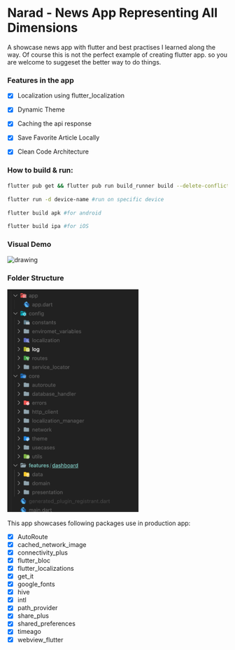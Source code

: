 # Narad - News App Representing All Dimensions

A showcase news app with flutter and best practises I learned along the way. Of course this is not the perfect example of creating flutter app. so you are welcome to suggeset the better way to do things.

### Features in the app
- [x] Localization using flutter_localization
- [x] Dynamic Theme
- [x] Caching the api response
- [x] Save Favorite Article Locally
- [x] Clean Code Architecture


### How to build & run: 

```bash
flutter pub get && flutter pub run build_runner build --delete-conflicting-outputs #fetch the packages and run build_runner to generate necessary files [localization, routing ]
```
```bash 
flutter run -d device-name #run on specific device
```
```bash 
flutter build apk #for android
```

```bash
flutter build ipa #for iOS
```

### Visual Demo

<img src="./screenshots/demo.png" alt="drawing" style="width:300px;"/>

### Folder Structure
<img src="./screenshots/folder_structure.png" alt="drawing" style="width:300px;"/>


This app showcases following packages use in production app:

- [x] AutoRoute
- [x] cached_network_image
- [x] connectivity_plus
- [x]  flutter_bloc
- [x] flutter_localizations
- [x] get_it
- [x] google_fonts
- [x] hive
- [x] intl
- [x] path_provider
- [x] share_plus
- [x] shared_preferences
- [x] timeago
- [x] webview_flutter
